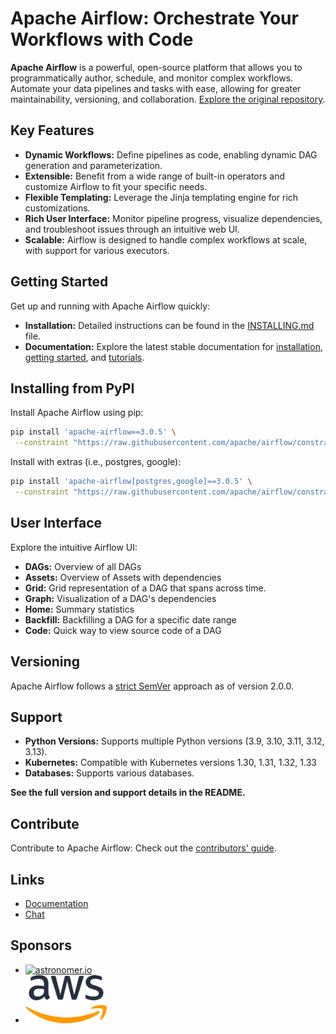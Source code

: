 # Apache Airflow: Orchestrate Your Workflows with Code

**Apache Airflow** is a powerful, open-source platform that allows you to programmatically author, schedule, and monitor complex workflows. Automate your data pipelines and tasks with ease, allowing for greater maintainability, versioning, and collaboration. [Explore the original repository](https://github.com/apache/airflow).

## Key Features

*   **Dynamic Workflows:** Define pipelines as code, enabling dynamic DAG generation and parameterization.
*   **Extensible:** Benefit from a wide range of built-in operators and customize Airflow to fit your specific needs.
*   **Flexible Templating:** Leverage the Jinja templating engine for rich customizations.
*   **Rich User Interface:** Monitor pipeline progress, visualize dependencies, and troubleshoot issues through an intuitive web UI.
*   **Scalable:** Airflow is designed to handle complex workflows at scale, with support for various executors.

## Getting Started

Get up and running with Apache Airflow quickly:

*   **Installation:** Detailed instructions can be found in the [INSTALLING.md](INSTALLING.md) file.
*   **Documentation:** Explore the latest stable documentation for [installation](https://airflow.apache.org/docs/apache-airflow/stable/installation/), [getting started](https://airflow.apache.org/docs/apache-airflow/stable/start.html), and [tutorials](https://airflow.apache.org/docs/apache-airflow/stable/tutorial/).

## Installing from PyPI

Install Apache Airflow using pip:

```bash
pip install 'apache-airflow==3.0.5' \
 --constraint "https://raw.githubusercontent.com/apache/airflow/constraints-3.0.5/constraints-3.10.txt"
```

Install with extras (i.e., postgres, google):

```bash
pip install 'apache-airflow[postgres,google]==3.0.5' \
 --constraint "https://raw.githubusercontent.com/apache/airflow/constraints-3.0.5/constraints-3.10.txt"
```

## User Interface

Explore the intuitive Airflow UI:

*   **DAGs:** Overview of all DAGs
*   **Assets:** Overview of Assets with dependencies
*   **Grid:** Grid representation of a DAG that spans across time.
*   **Graph:** Visualization of a DAG's dependencies
*   **Home:** Summary statistics
*   **Backfill:** Backfilling a DAG for a specific date range
*   **Code:** Quick way to view source code of a DAG

## Versioning

Apache Airflow follows a [strict SemVer](https://semver.org/) approach as of version 2.0.0.

## Support

*   **Python Versions:** Supports multiple Python versions (3.9, 3.10, 3.11, 3.12, 3.13).
*   **Kubernetes:** Compatible with Kubernetes versions 1.30, 1.31, 1.32, 1.33
*   **Databases:** Supports various databases.

**See the full version and support details in the README.**

## Contribute

Contribute to Apache Airflow: Check out the [contributors' guide](https://github.com/apache/airflow/blob/main/contributing-docs/README.rst).

## Links

*   [Documentation](https://airflow.apache.org/docs/apache-airflow/stable/)
*   [Chat](https://s.apache.org/airflow-slack)

## Sponsors

*   <a href="https://astronomer.io"><img src="https://assets2.astronomer.io/logos/logoForLIGHTbackground.png" alt="astronomer.io" width="250px"></a>
*   <a href="https://aws.amazon.com/opensource/"><img src="https://github.com/apache/airflow/blob/main/providers/amazon/docs/integration-logos/AWS-Cloud-alt_light-bg@4x.png?raw=true" alt="AWS OpenSource" width="130px"></a>
